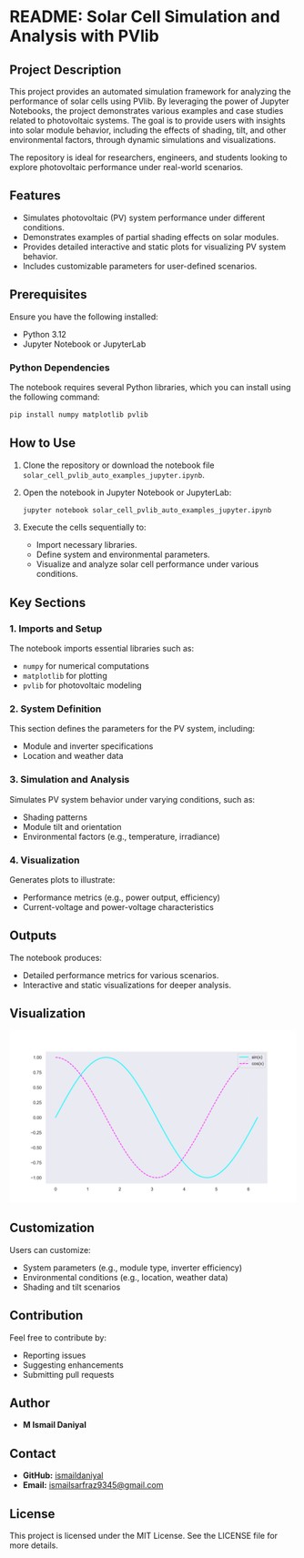 # README: Solar Cell Simulation and Analysis with PVlib

## Project Description
This project provides an automated simulation framework for analyzing the performance of solar cells using PVlib. By leveraging the power of Jupyter Notebooks, the project demonstrates various examples and case studies related to photovoltaic systems. The goal is to provide users with insights into solar module behavior, including the effects of shading, tilt, and other environmental factors, through dynamic simulations and visualizations.

The repository is ideal for researchers, engineers, and students looking to explore photovoltaic performance under real-world scenarios.

## Features
- Simulates photovoltaic (PV) system performance under different conditions.
- Demonstrates examples of partial shading effects on solar modules.
- Provides detailed interactive and static plots for visualizing PV system behavior.
- Includes customizable parameters for user-defined scenarios.

## Prerequisites

Ensure you have the following installed:

- Python 3.12
- Jupyter Notebook or JupyterLab

### Python Dependencies

The notebook requires several Python libraries, which you can install using the following command:

```bash
pip install numpy matplotlib pvlib
```

## How to Use

1. Clone the repository or download the notebook file `solar_cell_pvlib_auto_examples_jupyter.ipynb`.
2. Open the notebook in Jupyter Notebook or JupyterLab:

    ```bash
    jupyter notebook solar_cell_pvlib_auto_examples_jupyter.ipynb
    ```

3. Execute the cells sequentially to:
   - Import necessary libraries.
   - Define system and environmental parameters.
   - Visualize and analyze solar cell performance under various conditions.

## Key Sections

### 1. Imports and Setup
The notebook imports essential libraries such as:
- `numpy` for numerical computations
- `matplotlib` for plotting
- `pvlib` for photovoltaic modeling

### 2. System Definition
This section defines the parameters for the PV system, including:
- Module and inverter specifications
- Location and weather data

### 3. Simulation and Analysis
Simulates PV system behavior under varying conditions, such as:
- Shading patterns
- Module tilt and orientation
- Environmental factors (e.g., temperature, irradiance)

### 4. Visualization
Generates plots to illustrate:
- Performance metrics (e.g., power output, efficiency)
- Current-voltage and power-voltage characteristics

## Outputs
The notebook produces:
- Detailed performance metrics for various scenarios.
- Interactive and static visualizations for deeper analysis.

## Visualization
![Example Visualization](https://github.com/ismaildaniyal/solar-cell-shading-loss/blob/main/trigonometric_functions.png)

## Customization
Users can customize:
- System parameters (e.g., module type, inverter efficiency)
- Environmental conditions (e.g., location, weather data)
- Shading and tilt scenarios

## Contribution
Feel free to contribute by:
- Reporting issues
- Suggesting enhancements
- Submitting pull requests

## Author
- **M Ismail Daniyal**

## Contact
- **GitHub:** [ismaildaniyal](https://github.com/ismaildaniyal)
- **Email:** ismailsarfraz9345@gmail.com

## License
This project is licensed under the MIT License. See the LICENSE file for more details.
